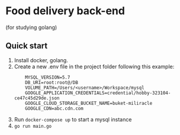 # Food delivery back-end
(for studying golang)

## Quick start

1. Install docker, golang.
2. Create a new .env file in the project folder following this example:
    ```
        MYSQL_VERSION=5.7
        DB_URI=root:root@/DB
        VOLUME_PATH=/Users/<username>/Workspace/mysql
        GOOGLE_APPLICATION_CREDENTIALS=credential/hobby-323104-ce47c45d29de.json
        GOOGLE_CLOUD_STORAGE_BUCKET_NAME=buket-miliracle
        GOOGLE_CDN=abc.cdn.com
    ```
3. Run ```docker-compose up``` to start a mysql instance
4. ```go run main.go```